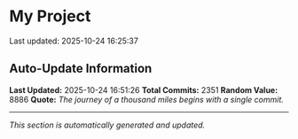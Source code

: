 # My Project


Last updated: 2025-10-24 16:25:37






















































































































































































































































































































































































































































































































































































































































































































































































































































































































































































































































































































































































































































































































































































































































































































































































































































































































































































































































































































































































































































































































































































































































































































































































































































































































































































































































































































































































































































## Auto-Update Information

**Last Updated:** 2025-10-24 16:51:26
**Total Commits:** 2351
**Random Value:** 8886
**Quote:** _The journey of a thousand miles begins with a single commit._

---
_This section is automatically generated and updated._